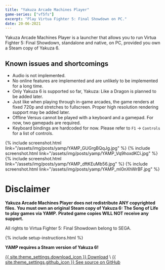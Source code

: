 ```yaml
---
title: "Yakuza Arcade Machines Player"
game-series: ["vf5fs"]
excerpt: "Play Virtua Fighter 5: Final Showdown on PC."
date: 20-06-2021
---
```


Yakuza Arcade Machines Player is a launcher that allows you to run Virtua Fighter 5: Final Showdown,
standalone and native, on PC, provided you own a Steam copy of Yakuza 6.

## Known issues and shortcomings

* Audio is not implemented.
* No online features are implemented and are unlikely to be implemented for a long time.
* Only Yakuza 6 is supported so far, Yakuza: Like a Dragon is planned to be added later.
* Just like when playing through in-game arcades, the game renders at fixed 720p and stretches to fullscreen. Proper high resolution rendering support may be added later.
* Offline Versus cannot be played with a keyboard and a gamepad. For now, two gamepads are required.
* Keyboard bindings are hardcoded for now. Please refer to `F1` -> `Controls` for a list of controls.

<div class="media-container small">
{% include screenshot.html link="/assets/img/posts/yamp/YAMP_GUGrgBQqJg.jpg" %}
{% include screenshot.html link="/assets/img/posts/yamp/YAMP_Vq9hoxdKCi.jpg" %}
{% include screenshot.html link="/assets/img/posts/yamp/YAMP_dftKEuMb56.jpg" %}
{% include screenshot.html link="/assets/img/posts/yamp/YAMP_ml0nXhWrBF.jpg" %}
</div>

# Disclaimer

**Yakuza Arcade Machines Player does not redistribute ANY copyrighted files.**
**You must own an original Steam copy of Yakuza 6: The Song of Life to play games via YAMP.**
**Pirated game copies WILL NOT receive any support.**

All rights to Virtua Fighter 5: Final Showdown belong to SEGA.

{% include setup-instructions.html %}

**YAMP requires a Steam version of Yakuza 6!**

<a href="https://github.com/CookiePLMonster/YAMP/releases/latest/download/YAMP.zip" class="button" role="button">{{ site.theme_settings.download_icon }} Download</a> \\
<a href="https://github.com/CookiePLMonster/YAMP" class="button github" role="button" target="_blank">{{ site.theme_settings.github_icon }} See source on GitHub</a>